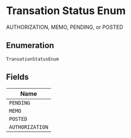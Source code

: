 
# Transation Status Enum

AUTHORIZATION, MEMO, PENDING, or POSTED

## Enumeration

`TransationStatusEnum`

## Fields

| Name |
|  --- |
| `PENDING` |
| `MEMO` |
| `POSTED` |
| `AUTHORIZATION` |

